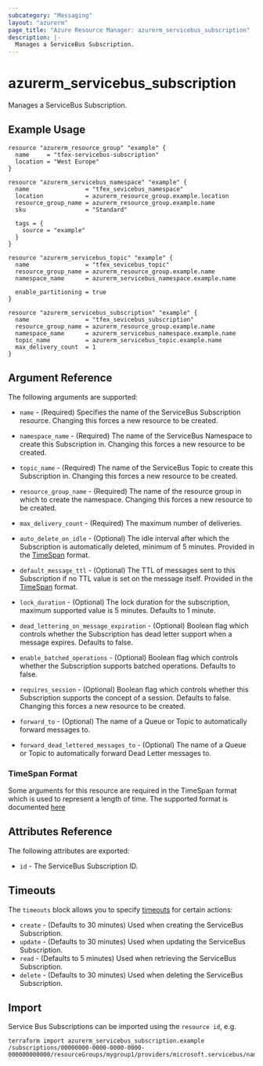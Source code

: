 ```yaml
---
subcategory: "Messaging"
layout: "azurerm"
page_title: "Azure Resource Manager: azurerm_servicebus_subscription"
description: |-
  Manages a ServiceBus Subscription.
---
```


# azurerm_servicebus_subscription

Manages a ServiceBus Subscription.

## Example Usage

```hcl
resource "azurerm_resource_group" "example" {
  name     = "tfex-servicebus-subscription"
  location = "West Europe"
}

resource "azurerm_servicebus_namespace" "example" {
  name                = "tfex_sevicebus_namespace"
  location            = azurerm_resource_group.example.location
  resource_group_name = azurerm_resource_group.example.name
  sku                 = "Standard"

  tags = {
    source = "example"
  }
}

resource "azurerm_servicebus_topic" "example" {
  name                = "tfex_sevicebus_topic"
  resource_group_name = azurerm_resource_group.example.name
  namespace_name      = azurerm_servicebus_namespace.example.name

  enable_partitioning = true
}

resource "azurerm_servicebus_subscription" "example" {
  name                = "tfex_sevicebus_subscription"
  resource_group_name = azurerm_resource_group.example.name
  namespace_name      = azurerm_servicebus_namespace.example.name
  topic_name          = azurerm_servicebus_topic.example.name
  max_delivery_count  = 1
}
```

## Argument Reference

The following arguments are supported:

* `name` - (Required) Specifies the name of the ServiceBus Subscription resource.
    Changing this forces a new resource to be created.

* `namespace_name` - (Required) The name of the ServiceBus Namespace to create
    this Subscription in. Changing this forces a new resource to be created.

* `topic_name` - (Required) The name of the ServiceBus Topic to create
    this Subscription in. Changing this forces a new resource to be created.

* `resource_group_name` - (Required) The name of the resource group in which to
    create the namespace. Changing this forces a new resource to be created.

* `max_delivery_count` - (Required) The maximum number of deliveries.

* `auto_delete_on_idle` - (Optional) The idle interval after which the
    Subscription is automatically deleted, minimum of 5 minutes. Provided in the
    [TimeSpan](#timespan-format) format.

* `default_message_ttl` - (Optional) The TTL of messages sent to this Subscription
    if no TTL value is set on the message itself. Provided in the [TimeSpan](#timespan-format)
    format.

* `lock_duration` - (Optional) The lock duration for the subscription, maximum
    supported value is 5 minutes. Defaults to 1 minute.

* `dead_lettering_on_message_expiration` - (Optional) Boolean flag which controls
    whether the Subscription has dead letter support when a message expires. Defaults
    to false.

* `enable_batched_operations` - (Optional) Boolean flag which controls whether the
    Subscription supports batched operations. Defaults to false.

* `requires_session` - (Optional) Boolean flag which controls whether this Subscription
    supports the concept of a session. Defaults to false. Changing this forces a
    new resource to be created.

* `forward_to` - (Optional) The name of a Queue or Topic to automatically forward messages to.

* `forward_dead_lettered_messages_to` - (Optional) The name of a Queue or Topic to automatically forward Dead Letter messages to.

### TimeSpan Format

Some arguments for this resource are required in the TimeSpan format which is used to represent a length of time. The supported format is documented [here](https://msdn.microsoft.com/en-us/library/se73z7b9(v=vs.110).aspx#Anchor_2)

## Attributes Reference

The following attributes are exported:

* `id` - The ServiceBus Subscription ID.

## Timeouts

The `timeouts` block allows you to specify [timeouts](https://www.terraform.io/docs/configuration/resources.html#timeouts) for certain actions:

* `create` - (Defaults to 30 minutes) Used when creating the ServiceBus Subscription.
* `update` - (Defaults to 30 minutes) Used when updating the ServiceBus Subscription.
* `read` - (Defaults to 5 minutes) Used when retrieving the ServiceBus Subscription.
* `delete` - (Defaults to 30 minutes) Used when deleting the ServiceBus Subscription.

## Import

Service Bus Subscriptions can be imported using the `resource id`, e.g.

```shell
terraform import azurerm_servicebus_subscription.example /subscriptions/00000000-0000-0000-0000-000000000000/resourceGroups/mygroup1/providers/microsoft.servicebus/namespaces/sbns1/topics/sntopic1/subscriptions/sbsub1
```
